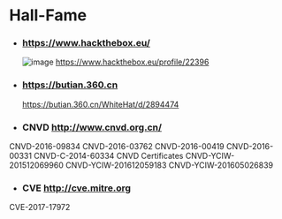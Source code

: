 # Hall-Fame

- ### https://www.hackthebox.eu/
  ![image](https://www.hackthebox.eu/badge/image/22396)
  https://www.hackthebox.eu/profile/22396
- ### https://butian.360.cn
  https://butian.360.cn/WhiteHat/d/2894474


- ### CNVD http://www.cnvd.org.cn/

CNVD-2016-09834
CNVD-2016-03762
CNVD-2016-00419
CNVD-2016-00331
CNVD-C-2014-60334
CNVD Certificates
CNVD-YCIW-201512069960
CNVD-YCIW-201612059183
CNVD-YCIW-201605026839

- ### CVE http://cve.mitre.org

CVE-2017-17972
